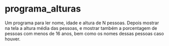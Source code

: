 # programa_alturas

Um programa para ler nome, idade e altura de N pessoas. Depois mostrar na tela a altura média das pessoas, e mostrar também a porcentagem de pessoas com menos de 16 anos, bem como os nomes dessas pessoas caso houver.

